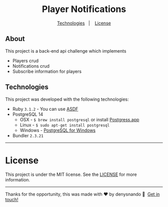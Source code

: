 <h1 align="center">
    Player Notifications
</h1>

<p align="center">
  <a href="#technologies">Technologies</a>&nbsp;&nbsp;&nbsp;|&nbsp;&nbsp;&nbsp;
  <a href="#license">License</a>
</p>

## About

  This project is a back-end api challenge which implements
  - Players crud
  - Notifications crud
  - Subscribe information for players

## Technologies

This project was developed with the following technologies:

* Ruby `3.1.2` - You can use [ASDF](https://asdf-vm.com/guide/getting-started.html)
* PostgreSQL 14
  * OSX - `$ brew install postgresql` or install [Postgress.app](http://postgresapp.com/)
  * Linux - `$ sudo apt-get install postgresql`
  * Windows - [PostgreSQL for Windows](http://www.postgresql.org/download/windows/)
* Bundler `2.3.21`
---

# License

This project is under the MIT license. See the [LICENSE](https://github.com/alexandreh92/react-code-exercise/blob/master/LICENSE) for more information.

---

Thanks for the opportunity, this was made with ♥&nbsp;by denysnando :wave:&nbsp; [Get in touch!](https://www.linkedin.com/in/%F0%9F%91%8B-denys-santos-a5929823/)
